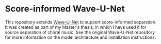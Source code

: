 # Score-informed Wave-U-Net

This repository extends [Wave-U-Net](https://github.com/f90/Wave-U-Net) to support score-informed separation. It was created as part of my Master's thesis, in which I have used it for source separation of choral music. See the original Wave-U-Net repository for more information on the model architecture and installation instructions.

<!--
## Dataset

For our experiments on choral music, we created a dataset of synthesized Bach chorale harmonizations.

## Pretrained models

You can download some of our pretrained models that we have trained on the synthesized Bach chorale dataset.

## Perform separation

For a simple demonstration, you can run a pretrained model on an audio example consisting of two voices using the following command:

`` python Predict.py with cfg.full_44KHz ``

The model will separate the recording into the two tracks and the outputs will be saved to the `output` folder.

## Training

To train a model, create a JSON configuration file specifying model parameters and run the training script.

-->
